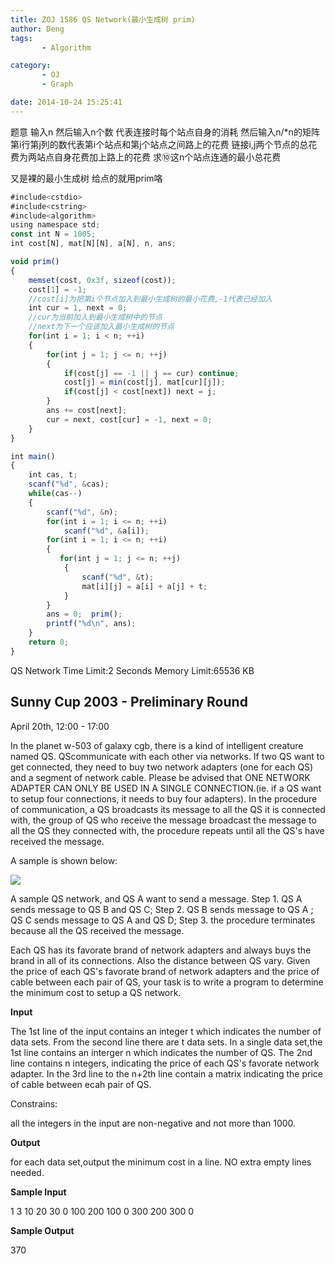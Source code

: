 ```yaml
---
title: ZOJ 1586 QS Network(最小生成树 prim)
author: Deng
tags: 
       - Algorithm

category: 
       - OJ
       - Graph

date: 2014-10-24 15:25:41
---
```

题意 输入n 然后输入n个数 代表连接时每个站点自身的消耗 然后输入n/*n的矩阵 第i行第j列的数代表第i个站点和第j个站点之间路上的花费 链接i,j两个节点的总花费为两站点自身花费加上路上的花费 求⑩这n个站点连通的最小总花费

又是裸的最小生成树 给点的就用prim咯

```js 
#include<cstdio>
#include<cstring>
#include<algorithm>
using namespace std;
const int N = 1005;
int cost[N], mat[N][N], a[N], n, ans;

void prim()
{
    memset(cost, 0x3f, sizeof(cost));
    cost[1] = -1;
    //cost[i]为把第i个节点加入到最小生成树的最小花费,-1代表已经加入
    int cur = 1, next = 0;
    //cur为当前加入到最小生成树中的节点
    //next为下一个应该加入最小生成树的节点
    for(int i = 1; i < n; ++i)
    {
        for(int j = 1; j <= n; ++j)
        {
            if(cost[j] == -1 || j == cur) continue;
            cost[j] = min(cost[j], mat[cur][j]);
            if(cost[j] < cost[next]) next = j;
        }
        ans += cost[next];
        cur = next, cost[cur] = -1, next = 0;
    }
}

int main()
{
    int cas, t;
    scanf("%d", &cas);
    while(cas--)
    {
        scanf("%d", &n);
        for(int i = 1; i <= n; ++i)
            scanf("%d", &a[i]);
        for(int i = 1; i <= n; ++i)
        {
           for(int j = 1; j <= n; ++j)
            {
                scanf("%d", &t);
                mat[i][j] = a[i] + a[j] + t;
            }
        }
        ans = 0;  prim();
        printf("%d\n", ans);
    }
    return 0;
}
```
  QS Network    Time Limit:2 Seconds Memory Limit:65536 KB

## Sunny Cup 2003 - Preliminary Round

April 20th, 12:00 - 17:00

In the planet w-503 of galaxy cgb, there is a kind of intelligent creature named QS. QScommunicate with each other via networks. If two QS want to get connected, they need to buy two network adapters (one for each QS) and a segment of network cable. Please be advised that ONE NETWORK ADAPTER CAN ONLY BE USED IN A SINGLE CONNECTION.(ie. if a QS want to setup four connections, it needs to buy four adapters). In the procedure of communication, a QS broadcasts its message to all the QS it is connected with, the group of QS who receive the message broadcast the message to all the QS they connected with, the procedure repeats until all the QS's have received the message.

A sample is shown below:

![](../images/cn-onlinejudge-showImage.do-name=0000%2F1586%2F1586.gif.png)

A sample QS network, and QS A want to send a message.
Step 1. QS A sends message to QS B and QS C;
Step 2. QS B sends message to QS A ; QS C sends message to QS A and QS D;
Step 3. the procedure terminates because all the QS received the message.

Each QS has its favorate brand of network adapters and always buys the brand in all of its connections. Also the distance between QS vary. Given the price of each QS's favorate brand of network adapters and the price of cable between each pair of QS, your task is to write a program to determine the minimum cost to setup a QS network.

**Input**

The 1st line of the input contains an integer t which indicates the number of data sets.
From the second line there are t data sets.
In a single data set,the 1st line contains an interger n which indicates the number of QS.
The 2nd line contains n integers, indicating the price of each QS's favorate network adapter.
In the 3rd line to the n+2th line contain a matrix indicating the price of cable between ecah pair of QS.

Constrains:

all the integers in the input are non-negative and not more than 1000.

**Output**

for each data set,output the minimum cost in a line. NO extra empty lines needed.

**Sample Input**

1
3
10 20 30
0 100 200
100 0 300
200 300 0

**Sample Output**

370